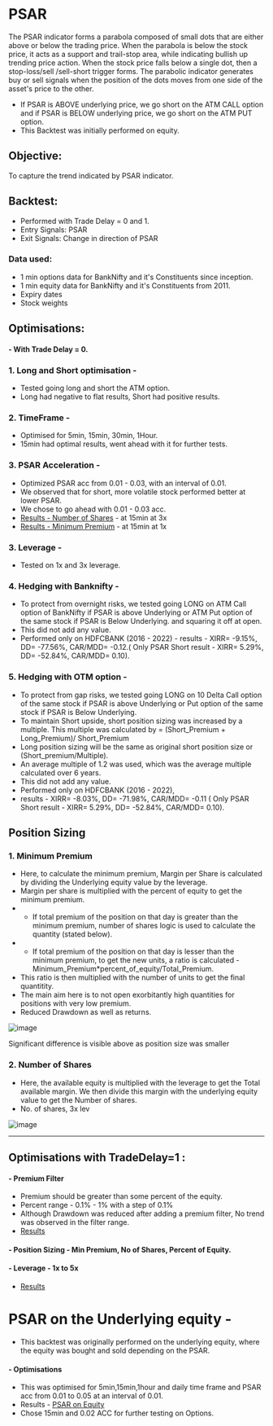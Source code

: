 # PSAR

The PSAR indicator forms a parabola composed of small dots that are either above or below the trading price. When the parabola is below the stock price, it acts as a support and trail-stop area, while indicating bullish up trending price action. When the stock price falls below a single dot, then a stop-loss/sell /sell-short trigger forms.
The parabolic indicator generates buy or sell signals when the position of the dots moves from one side of the asset's price to the other.

- If PSAR is ABOVE underlying price, we go short on the ATM CALL option and if PSAR is BELOW underlying price, we go short on the ATM PUT option.
- This Backtest was initially performed on equity.

## Objective:
To capture the trend indicated by PSAR indicator.

## Backtest:
- Performed with Trade Delay = 0 and 1.
- Entry Signals: PSAR
- Exit Signals: Change in direction of PSAR
### Data used:
- 1 min options data for BankNifty and it's Constituents since inception.
- 1 min equity data for BankNifty and it's Constituents from 2011.
- Expiry dates
- Stock weights


## Optimisations:

#### - With Trade Delay = 0.

### 1. Long and Short optimisation - 
- Tested going long and short the ATM option.
- Long had negative to flat results, Short had positive results.

### 2. TimeFrame - 
- Optimised for 5min, 15min, 30min, 1Hour.
- 15min had optimal results, went ahead with it for further tests.

### 3. PSAR Acceleration - 
- Optimized PSAR acc from 0.01 - 0.03, with an interval of 0.01.
- We observed that for short, more volatile stock performed better at lower PSAR.
- We chose to go ahead with 0.01 - 0.03 acc.
- [Results - Number of Shares](https://github.com/qodeinvestments/Swan-Documentation/tree/main/Systems/PSAR%20Stock%20Options/results/Number%20of%20Shares%2015%20min%200.01-0.03%20PSAR) - at 15min at 3x
- [Results - Minimum Premium](https://github.com/qodeinvestments/Swan-Documentation/tree/main/Systems/PSAR%20Stock%20Options/results/MinPrem%2015%20min%200.01-0.03%20PSAR) - at 15min at 1x

### 3. Leverage -
- Tested on 1x and 3x leverage.

### 4. Hedging with Banknifty -
- To protect from overnight risks, we tested going LONG on ATM Call option of BankNifty if PSAR is above Underlying or ATM Put option of the same stock if PSAR is Below Underlying. and squaring it off at open.
- This did not add any value.
- Performed only on HDFCBANK (2016 - 2022) -
  results - XIRR= -9.15%, DD= -77.56%, CAR/MDD= -0.12.( Only PSAR Short result - XIRR= 5.29%, DD= -52.84%, CAR/MDD= 0.10).

### 5. Hedging with OTM option -
- To protect from gap risks,  we tested going LONG on 10 Delta Call option of the same stock if PSAR is above Underlying or Put option of the same stock if PSAR is Below Underlying.
- To maintain Short upside, short position sizing was increased by a multiple. This multiple was calculated by = (Short_Premium + Long_Premium)/ Short_Premium
- Long position sizing will be the same as original short position size or (Short_premium/Multiple).
- An average multiple of 1.2 was used, which was the average multiple calculated over 6 years.
- This did not add any value.
- Performed only on HDFCBANK (2016 - 2022), 
- results - XIRR= -8.03%, DD= -71.98%, CAR/MDD= -0.11 ( Only PSAR Short result - XIRR= 5.29%, DD= -52.84%, CAR/MDD= 0.10).




## Position Sizing 


### 1. Minimum Premium
- Here, to calculate the minimum premium, Margin per Share is calculated by dividing the Underlying equity value by the leverage.
- Margin per share is multiplied with the percent of equity to get the minimum premium.
- - If total premium of the position on that day is greater than the minimum premium, number of shares logic is used to calculate the quantity (stated below).
- - If total premium of the position on that day is lesser than the minimum premium, to get the new units, a ratio is calculated -                  
     Minimum_Premium*percent_of_equity/Total_Premium.
- This ratio is then multiplied with the number of units to get the final quantitity.
- The main aim here is to not open exorbitantly high quantities for positions with very low premium.
- Reduced Drawdown as well as returns.

![image](https://user-images.githubusercontent.com/111041920/235865623-88df411d-1fcd-4c51-80ba-6b45d4f821a5.png)

Significant difference is visible above as position size was smaller

 
### 2. Number of Shares
- Here, the available equity is multiplied with the leverage to get the Total available margin. We then divide this margin with the underlying equity value to get the Number of shares. 
- No. of shares, 3x lev

![image](https://user-images.githubusercontent.com/111041920/235865287-0a83da60-cf32-4cb4-8e64-bfceaab5a242.png)





-----

## Optimisations with TradeDelay=1 :
#### - Premium Filter
- Premium should be greater than some percent of the equity.
- Percent range - 0.1% - 1% with a step of 0.1%
- Although Drawdown was reduced after adding a premium filter, No trend was observed in the filter range.
- [Results](https://github.com/qodeinvestments/Swan-Documentation/tree/main/Systems/PSAR%20Stock%20Options/results/Optimisations%20done%20with%20trade%20delay%3D1/2.%20Optimizing%20Premium%20by%20Underlying%20Price)

#### - Position Sizing - Min Premium, No of Shares, Percent of Equity.

#### - Leverage - 1x to 5x
- [Results](https://github.com/qodeinvestments/Swan-Documentation/tree/main/Systems/PSAR%20Stock%20Options/results/Optimisations%20done%20with%20trade%20delay%3D1/Optimizing%20leverage%20on%20all%20stocks)

# PSAR on the Underlying equity - 
- This backtest was originally performed on the underlying equity, where the equity was bought and sold depending on the PSAR.
#### - Optimisations 
- This was optimised for 5min,15min,1hour and daily time frame and PSAR acc from 0.01 to 0.05 at an interval of 0.01.
- Results - [PSAR on Equity](https://github.com/qodeinvestments/Swan-Documentation/tree/main/Systems/PSAR%20Stock%20Options/results/PSAR%20on%20equity)
- Chose 15min and 0.02 ACC for further testing on Options.

